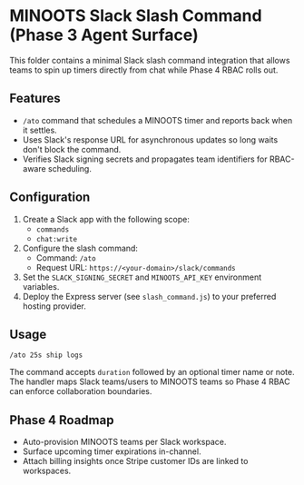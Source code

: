 # MINOOTS Slack Slash Command (Phase 3 Agent Surface)

This folder contains a minimal Slack slash command integration that allows teams to spin up timers directly from chat while Phase 4 RBAC rolls out.

## Features

- `/ato` command that schedules a MINOOTS timer and reports back when it settles.
- Uses Slack's response URL for asynchronous updates so long waits don't block the command.
- Verifies Slack signing secrets and propagates team identifiers for RBAC-aware scheduling.

## Configuration

1. Create a Slack app with the following scope:
   - `commands`
   - `chat:write`
2. Configure the slash command:
   - Command: `/ato`
   - Request URL: `https://<your-domain>/slack/commands`
3. Set the `SLACK_SIGNING_SECRET` and `MINOOTS_API_KEY` environment variables.
4. Deploy the Express server (see `slash_command.js`) to your preferred hosting provider.

## Usage

```
/ato 25s ship logs
```

The command accepts `duration` followed by an optional timer name or note. The handler maps Slack teams/users to MINOOTS teams so Phase 4 RBAC can enforce collaboration boundaries.

## Phase 4 Roadmap

- Auto-provision MINOOTS teams per Slack workspace.
- Surface upcoming timer expirations in-channel.
- Attach billing insights once Stripe customer IDs are linked to workspaces.
